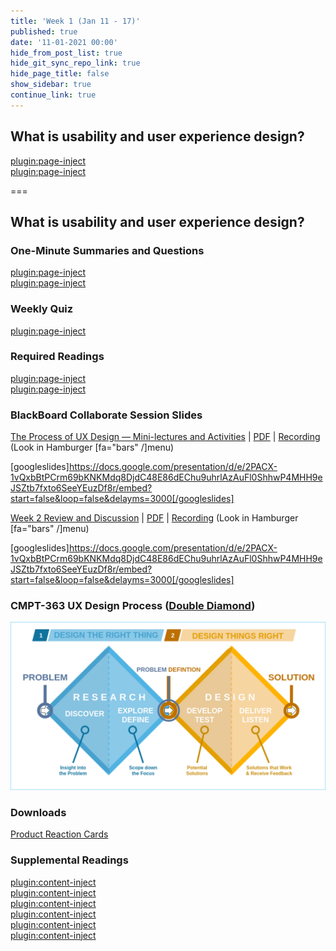 ```yaml
---
title: 'Week 1 (Jan 11 - 17)'
published: true
date: '11-01-2021 00:00'
hide_from_post_list: true
hide_git_sync_repo_link: true
hide_page_title: false
show_sidebar: true
continue_link: true
---
```


## What is usability and user experience design?

[plugin:page-inject](/211/weekly-readings/week-01-1?template=partials/embedlycardlinkonly)  
[plugin:page-inject](/211/weekly-readings/week-01-2?template=partials/embedlycardlinkonly)  

===

## **What is usability and user experience design?**

### One-Minute Summaries and Questions  

[plugin:page-inject](/211/lms-assignments/one-minute-summaries/week-01-1)  
[plugin:page-inject](/211/lms-assignments/one-minute-summaries/week-01-2)  

### Weekly Quiz

[plugin:page-inject](/211/lms-assignments/weekly-review-quizzes/week-01)

### Required Readings  

[plugin:page-inject](/211/weekly-readings/week-01-1)  
[plugin:page-inject](/211/weekly-readings/week-01-2)  

### BlackBoard Collaborate Session Slides

[The Process of UX Design — Mini-lectures and Activities](https://docs.google.com/presentation/d/e/2PACX-1vQxbBtPCrm69bKNKMdq8DjdC48E86dEChu9uhrlAzAuFl0ShhwP4MHH9eJSZtb7fxto6SeeYEuzDf8r/pub?start=false&loop=false&delayms=3000) | [PDF](#) | [Recording](https://canvas.sfu.ca/courses/59869/external_tools/3544) (Look in Hamburger [fa="bars" /]menu)

[googleslides]https://docs.google.com/presentation/d/e/2PACX-1vQxbBtPCrm69bKNKMdq8DjdC48E86dEChu9uhrlAzAuFl0ShhwP4MHH9eJSZtb7fxto6SeeYEuzDf8r/embed?start=false&loop=false&delayms=3000[/googleslides]

[Week 2 Review and Discussion](https://docs.google.com/presentation/d/e/2PACX-1vQxbBtPCrm69bKNKMdq8DjdC48E86dEChu9uhrlAzAuFl0ShhwP4MHH9eJSZtb7fxto6SeeYEuzDf8r/pub?start=false&loop=false&delayms=3000) | [PDF](#) | [Recording](https://canvas.sfu.ca/courses/59869/external_tools/3544) (Look in Hamburger [fa="bars" /]menu)

[googleslides]https://docs.google.com/presentation/d/e/2PACX-1vQxbBtPCrm69bKNKMdq8DjdC48E86dEChu9uhrlAzAuFl0ShhwP4MHH9eJSZtb7fxto6SeeYEuzDf8r/embed?start=false&loop=false&delayms=3000[/googleslides]

### CMPT-363 UX Design Process ([Double Diamond](https://en.wikipedia.org/wiki/Double_Diamond_(design_process_model)))

![Double Diamond (British Design Council)](Double_diamond.png)

### Downloads

[Product Reaction Cards](https://canvas.sfu.ca/courses/59869/files/folder/Downloads/Product%20Reaction%20Cards)  

### Supplemental Readings  

[plugin:content-inject](/211/ux-techniques-guide/what-is-usability-and-user-experience-design/design-ethics)  
[plugin:content-inject](/211/ux-techniques-guide/what-is-the-practice-of-multidevice-interaction-design/problem-statements)  
[plugin:content-inject](/211/ux-techniques-guide/what-is-usability-and-user-experience-design/scenario-based-design)  
[plugin:content-inject](/211/ux-techniques-guide/what-is-usability-and-user-experience-design/usability)  
[plugin:content-inject](/211/ux-techniques-guide/what-is-usability-and-user-experience-design/user-centered-design)   
[plugin:content-inject](/211/ux-techniques-guide/what-is-usability-and-user-experience-design/user-experience-design)
